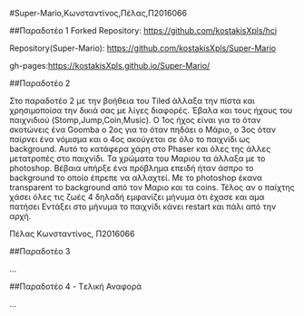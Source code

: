 #Super-Mario,Κωνσταντίνος,Πέλας,Π2016066

##Παραδοτέο 1 Forked Repository: https://github.com/kostakisXpls/hci

Repository(Super-Mario): https://github.com/kostakisXpls/Super-Mario

gh-pages:https://kostakisXpls.github.io/Super-Mario/

##Παραδοτέο 2

Στο παραδοτέο 2 με την βοήθεια του Tiled άλλαξα την πίστα και χρησιμοποίσα την δικιά σας με λίγες διαφορές. Έβαλα και τους ήχους του παιχνιδιού (Stomp,Jump,Coin,Music). O 1ος ήχος είναι για το όταν σκοτώνεις ένα Goomba ο 2ος για το όταν πηδάει ο  Μάριο, ο 3ος όταν παίρνει ένα νόμισμα και ο 4ος ακούγεται σε όλο το παιχνίδι ως background. Αυτό το κατάφερα χάρη στο Phaser και όλες της άλλες μετατροπές στο παιχνίδι. Τα χρώματα του Μαριου τα άλλαξα με το photoshop. Βέβαια υπήρξε ένα πρόβλημα επειδή ήταν άσπρο το background το οποίο έπρεπε να αλλαχτεί. Με το photoshop έκανα transparent το background από τον Μαριο και τα coins. Τέλος αν ο παίχτης χάσει όλες τις ζωές 4 δηλαδή εμφανίζει μήνυμα ότι έχασε και αμα πατήσει Εντάξει στο μήνυμα το παιχνίδι κάνει restart και πάλι από την αρχή.

Πέλας Κωνσταντίνος, Π2016066

##Παραδοτέο 3

...

##Παραδοτέο 4 - Tελική Αναφορά

...

